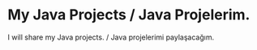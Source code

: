 # My Java Projects / Java Projelerim.
I will share my Java projects. / Java projelerimi paylaşacağım.
